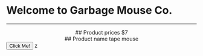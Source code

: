 # Welcome to Garbage Mouse Co.

---
</html>
<center> ## Product prices $7 </center>

<center> ## Product name tape mouse </center>
  <body>
    <button type="button">Click Me!</button>
  </body>z
  </html>
        
